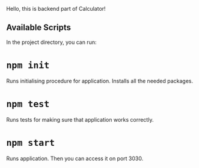 Hello, this is backend part of Calculator!

## Available Scripts

In the project directory, you can run:

# `npm init`

Runs initialising procedure for application. Installs all the needed packages.

# `npm test`

Runs tests for making sure that application works correctly.

# `npm start`

Runs application. Then you can access it on port 3030.